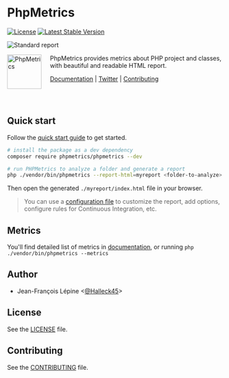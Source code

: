# PhpMetrics


[![License](https://poser.pugx.org/phpmetrics/phpmetrics/license.svg)](https://packagist.org/packages/phpmetrics/phpmetrics)
[![Latest Stable Version](https://poser.pugx.org/phpmetrics/phpmetrics/v/stable.svg)](https://packagist.org/packages/phpmetrics/phpmetrics)

![Standard report](https://phpmetrics.github.io/website/assets/preview.png)

<img src="https://phpmetrics.org/imagesmetrics-maintenability.png" height="80px" alt="PhpMetrics" align="left" style="margin-right:20px"/>

PhpMetrics provides metrics about PHP project and classes, with beautiful and readable HTML report. 

[Documentation](https://phpmetrics.github.io/website/) | [Twitter](https://twitter.com/Halleck45) | [Contributing](https://github.com/phpmetrics/PhpMetrics/blob/master/doc/contributing.md)

<br/><br/>


## Quick start

Follow the [quick start guide](https://phpmetrics.github.io/website/getting-started/) to get started.
```bash
# install the package as a dev dependency
composer require phpmetrics/phpmetrics --dev

# run PHPMetrics to analyze a folder and generate a report
php ./vendor/bin/phpmetrics --report-html=myreport <folder-to-analyze>
```

Then open the generated `./myreport/index.html` file in your browser. 

> You can use a [configuration file](https://phpmetrics.github.io/website/configuration/) to customize 
> the report, add options, configure rules for Continuous Integration, etc.

## Metrics

You'll find detailed list of metrics in [documentation](https://phpmetrics.github.io/website/metrics/), or 
running `php ./vendor/bin/phpmetrics --metrics`

## Author

+ Jean-François Lépine <[@Halleck45](https://twitter.com/Halleck45)>

## License

See the [LICENSE](LICENSE) file.

## Contributing

See the [CONTRIBUTING](doc/contributing.md) file.
